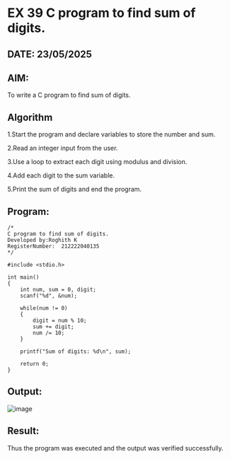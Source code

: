 # EX 39 C program to find sum of digits.
## DATE: 23/05/2025
## AIM:
To write a C program to find sum of digits.

## Algorithm
1.Start the program and declare variables to store the number and sum.

2.Read an integer input from the user.

3.Use a loop to extract each digit using modulus and division.

4.Add each digit to the sum variable.

5.Print the sum of digits and end the program.

## Program:
```
/*
C program to find sum of digits.
Developed by:Roghith K 
RegisterNumber:  212222040135
*/

#include <stdio.h>

int main()
{
    int num, sum = 0, digit;
    scanf("%d", &num);

    while(num != 0)
    {
        digit = num % 10;
        sum += digit;
        num /= 10;
    }

    printf("Sum of digits: %d\n", sum);

    return 0;
}

```

## Output:
![image](https://github.com/user-attachments/assets/ed3ab544-8c46-4a3a-8e88-fce873fd9b6c)



## Result:
Thus the program was executed and the output was verified successfully.
